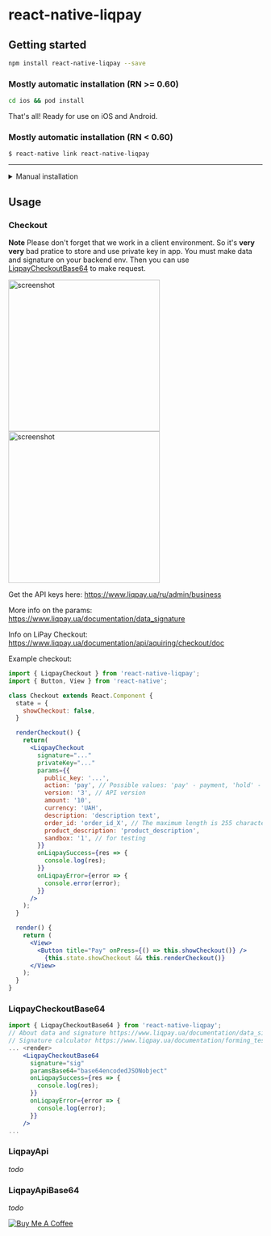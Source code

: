 # react-native-liqpay

## Getting started

```bash
npm install react-native-liqpay --save
```

### Mostly automatic installation (RN >= 0.60)

```bash
cd ios && pod install
```

That's all! Ready for use on iOS and Android.

### Mostly automatic installation (RN < 0.60)

`$ react-native link react-native-liqpay`

---

<details>
  <summary>Manual installation</summary>

#### iOS

1. In XCode, in the project navigator, right click `Libraries` ➜ `Add Files to [your project's name]`
2. Go to `node_modules` ➜ `react-native-liqpay` and add `RNLiqpay.xcodeproj`
3. In XCode, in the project navigator, select your project. From `RNLiqpay.xcodeproj/Producs/`, add `libRNLiqpay.a` to your project's `Build Phases` ➜ `Link Binary With Libraries`
4. Run your project (`Cmd+R`)

#### Android

1. Open up `android/app/src/main/java/[...]/MainActivity.java`
    - Add `import com.reactlibrary.RNReactNativeLiqpayPackage;` to the imports at the top of the file
    - Add `new RNReactNativeLiqpayPackage()` to the list returned by the `getPackages()` method
2. Append the following lines to `android/settings.gradle`:

  ```java
  include ':react-native-liqpay'
  project(':react-native-liqpay').projectDir = new File(rootProject.projectDir, '../node_modules/react-native-liqpay/android')
  ```

3. Insert the following lines inside the dependencies block in `android/app/build.gradle`:

  ```java
  compile project(':react-native-liqpay')
  ```

4. Insert the following lines inside the dependencies block in `android/app/src/main/AndroidManifest.xml`:

  ```xml
  <uses-permission android:name="android.permission.ACCESS_NETWORK_STATE"/>
  <uses-permission android:name="android.permission.READ_PHONE_STATE"/>

  <activity android:name="ua.privatbank.paylibliqpay.CheckoutActivity"/>
  ```

5. Insert the following lines inside the dependencies block in `android/app/src/main/java/com/[yourappname]/MainApplication.java`:

  ```java
  return Arrays.<ReactPackage>asList(
    new RNLiqpayPackage()
  );
  ```
  
6. To avoid problems with compile SDK version insert following inside `android/buid.gradle`
  ```
    subprojects {
        afterEvaluate {
            project -> if (project.hasProperty("android")) {
                android {
                    compileSdkVersion rootProject.ext.compileSdkVersion
                    buildToolsVersion rootProject.ext.buildToolsVersion
                }
            }
        }
    }
  ```
7. Request permissions
  ```javascript
    if (Platform.OS === 'android') {
      try {
        const granted = await PermissionsAndroid.request(PermissionsAndroid.PERMISSIONS.READ_PHONE_STATE);

        if (granted === PermissionsAndroid.RESULTS.GRANTED) {
          // open liqpay
        }
      } catch (e) {
        console.log(e);
      }
    } else {
      // open liqpay
    }
  ```  

</details>

## Usage

### Checkout

**Note** Please don't forget that we work in a client environment. So it's **very very** bad pratice to store and use private key in app. You must make data and signature on your backend env. Then you can use [LiqpayCheckoutBase64](#liqpaycheckoutbase64) to make request.

<img src="screenshot_android.png" alt="screenshot" width="300" /> <img src="screenshot_ios.png" alt="screenshot" width="300" />

Get the API keys here:
https://www.liqpay.ua/ru/admin/business

More info on the params:
https://www.liqpay.ua/documentation/data_signature

Info on LiPay Checkout:
https://www.liqpay.ua/documentation/api/aquiring/checkout/doc

Example checkout:

```jsx
import { LiqpayCheckout } from 'react-native-liqpay';
import { Button, View } from 'react-native';

class Checkout extends React.Component {
  state = {
    showCheckout: false,
  }

  renderCheckout() {
    return(
      <LiqpayCheckout
        signature="..."
        privateKey="..."
        params={{
          public_key: '...',
          action: 'pay', // Possible values: 'pay' - payment, 'hold' - blocking funds on the sender's account, 'subscribe' - regular payment, 'paydonate' - donation, auth - preauthorization of the card
          version: '3', // API version
          amount: '10',
          currency: 'UAH',
          description: 'description text',
          order_id: 'order_id_X', // The maximum length is 255 characters
          product_description: 'product_description',
          sandbox: '1', // for testing
        }}
        onLiqpaySuccess={res => {
          console.log(res);
        }}
        onLiqpayError={error => {
          console.error(error);
        }}
      />
    );
  }

  render() {
    return (
      <View>
        <Button title="Pay" onPress={() => this.showCheckout()} />
          {this.state.showCheckout && this.renderCheckout()}
      </View>
    );
  }
}
```

### LiqpayCheckoutBase64

```jsx
import { LiqpayCheckoutBase64 } from 'react-native-liqpay';
// About data and signature https://www.liqpay.ua/documentation/data_signature
// Signature calculator https://www.liqpay.ua/documentation/forming_test_data/
... <render>
    <LiqpayCheckoutBase64
      signature="sig"
      paramsBase64="base64encodedJSONobject"
      onLiqpaySuccess={res => {
        console.log(res);
      }}
      onLiqpayError={error => {
        console.log(error);
      }}
    />
...
```

### LiqpayApi

_todo_

### LiqpayApiBase64

_todo_

<a href="https://www.buymeacoffee.com/UqrT9HA" target="_blank"><img src="https://www.buymeacoffee.com/assets/img/custom_images/orange_img.png" alt="Buy Me A Coffee" style="height: auto !important;width: auto !important;" ></a>

